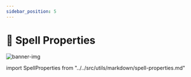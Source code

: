 ```yaml
---
sidebar_position: 5
---
```


# 📖 Spell Properties

![banner-img](/img/banner/spell-properties-banner.png)

import SpellProperties from "../../src/utils/markdown/spell-properties.md"

<SpellProperties />
